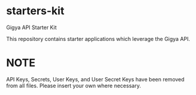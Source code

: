 # starters-kit
Gigya API Starter Kit

This repository contains starter applications which leverage the Gigya API.
# NOTE
API Keys, Secrets, User Keys, and User Secret Keys have been removed from all files.
Please insert your own where necessary.
